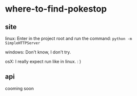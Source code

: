 # where-to-find-pokestop

## site

linux:
Enter in the project root and run the command:
`python -m SimpleHTTPServer`

windows: 
Don't know, I don't try.

osX:
I really expect run like in linux. : ) 
 
## api

cooming soon
